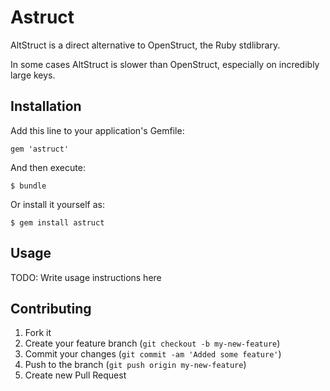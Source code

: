 # Astruct

AltStruct is a direct alternative to OpenStruct, the Ruby stdlibrary.

In some cases AltStruct is slower than OpenStruct, especially on incredibly large keys.


## Installation

Add this line to your application's Gemfile:

    gem 'astruct'

And then execute:

    $ bundle

Or install it yourself as:

    $ gem install astruct

## Usage

TODO: Write usage instructions here

## Contributing

1. Fork it
2. Create your feature branch (`git checkout -b my-new-feature`)
3. Commit your changes (`git commit -am 'Added some feature'`)
4. Push to the branch (`git push origin my-new-feature`)
5. Create new Pull Request

